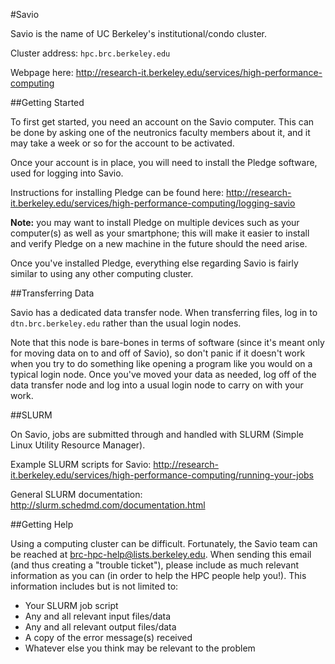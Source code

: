 #Savio

Savio is the name of UC Berkeley's institutional/condo cluster.

Cluster address: `hpc.brc.berkeley.edu`

Webpage here: http://research-it.berkeley.edu/services/high-performance-computing

##Getting Started 

To first get started, you need an account on the Savio computer. This can be done by asking one of the
neutronics faculty members about it, and it may take a week or so for the account to be activated.

Once your account is in place, you will need to install the Pledge software, used for logging into Savio.

Instructions for installing Pledge can be found here: http://research-it.berkeley.edu/services/high-performance-computing/logging-savio

**Note:** you may want to install Pledge on multiple devices such as your computer(s) as well as your
smartphone; this will make it easier to install and verify Pledge on a new machine in the future should
the need arise.

Once you've installed Pledge, everything else regarding Savio is fairly similar to using any other 
computing cluster.

##Transferring Data

Savio has a dedicated data transfer node. When transferring files, log in to `dtn.brc.berkeley.edu` rather
than the usual login nodes. 

Note that this node is bare-bones in terms of software (since it's meant only for moving data on to and 
off of Savio), so don't panic if it doesn't work when you try to do something like opening a program like 
you would on a typical login node. Once you've moved your data as needed, log off of the data transfer 
node and log into a usual login node to carry on with your work.

##SLURM

On Savio, jobs are submitted through and handled with SLURM (Simple Linux Utility Resource Manager).

Example SLURM scripts for Savio: http://research-it.berkeley.edu/services/high-performance-computing/running-your-jobs

General SLURM documentation: http://slurm.schedmd.com/documentation.html

##Getting Help

Using a computing cluster can be difficult. Fortunately, the Savio team can be reached at 
brc-hpc-help@lists.berkeley.edu. When sending this email (and thus creating a "trouble ticket"), please
include as much relevant information as you can (in order to help the HPC people help you!). This 
information includes but is not limited to:

* Your SLURM job script
* Any and all relevant input files/data
* Any and all relevant output files/data
* A copy of the error message(s) received
* Whatever else you think may be relevant to the problem
